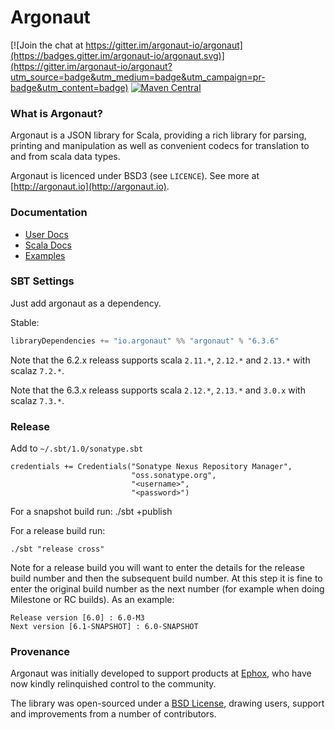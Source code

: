 # Argonaut

[![Join the chat at https://gitter.im/argonaut-io/argonaut](https://badges.gitter.im/argonaut-io/argonaut.svg)](https://gitter.im/argonaut-io/argonaut?utm_source=badge&utm_medium=badge&utm_campaign=pr-badge&utm_content=badge) [![Maven Central](https://maven-badges.herokuapp.com/maven-central/io.argonaut/argonaut_2.12/badge.svg)](https://maven-badges.herokuapp.com/maven-central/io.argonaut/argonaut_2.12)


### What is Argonaut?

Argonaut is a JSON library for Scala, providing a rich library for parsing, printing and manipulation as well as convenient codecs for translation to and from scala data types.

Argonaut is licenced under BSD3 (see `LICENCE`). See more at [http://argonaut.io](http://argonaut.io).


### Documentation

* [User Docs](http://argonaut.io/doc/)
* [Scala Docs](http://argonaut.io/scaladocs/)
* [Examples](https://github.com/argonaut-io/argonaut/tree/master/argonaut/shared/src/test/scala/argonaut/example)


### SBT Settings

Just add argonaut as a dependency.

Stable:

```scala
libraryDependencies += "io.argonaut" %% "argonaut" % "6.3.6"
```

Note that the 6.2.x releass supports scala `2.11.*`, `2.12.*` and `2.13.*` with scalaz `7.2.*`.

Note that the 6.3.x releass supports scala `2.12.*`, `2.13.*` and `3.0.x` with scalaz `7.3.*`.


### Release

Add to `~/.sbt/1.0/sonatype.sbt`


    credentials += Credentials("Sonatype Nexus Repository Manager",
                               "oss.sonatype.org",
                               "<username>",
                               "<password>")


For a snapshot build run:
    ./sbt +publish

For a release build run:

    ./sbt "release cross"

Note for a release build you will want to enter the details for the
release build number and then the subsequent build number. At this
step it is fine to enter the original build number as the next number
(for example when doing Milestone or RC builds). As an example:

    Release version [6.0] : 6.0-M3
    Next version [6.1-SNAPSHOT] : 6.0-SNAPSHOT


### Provenance

Argonaut was initially developed to support products at [Ephox](http://ephox.com), who have now kindly relinquished control to the community.

The library was open-sourced under a [BSD License](https://github.com/argonaut-io/argonaut/blob/master/LICENSE), drawing users, support and improvements from a number of contributors.
